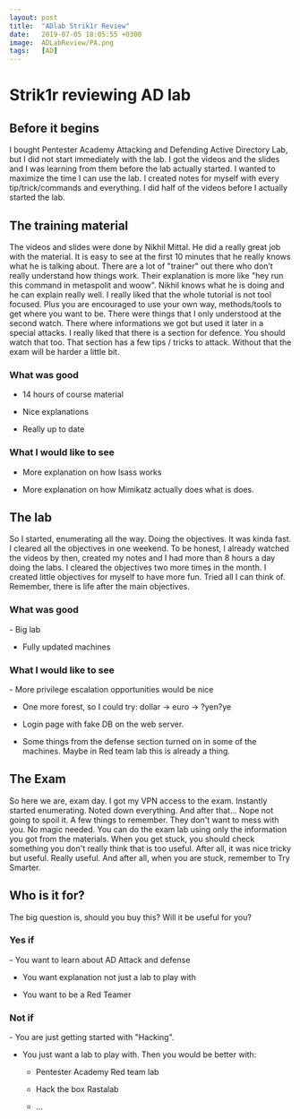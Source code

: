 ```yaml
---
layout: post
title:  "ADlab Strik1r Review"
date:   2019-07-05 18:05:55 +0300
image:  ADLabReview/PA.png
tags:   [AD]
---
```


<h1>Strik1r reviewing AD lab</h1>
<h2>Before it begins</h2>

I bought Pentester Academy Attacking and Defending Active Directory Lab, but I did not start immediately with the lab. I got the videos and the slides and I was learning from them before the lab actually started. I wanted to maximize the time I can use the lab. I created notes for myself with every tip/trick/commands and everything. I did half of the videos before I actually started the lab.

<h2>The training material</h2>
The videos and slides were done by Nikhil Mittal. He did a really great job with the material. It is easy to see at the first 10 minutes that he really knows what he is talking about. There are a lot of "trainer" out there who don’t really understand how things work. Their explanation is more like "hey run this command in metaspolit and woow". Nikhil knows what he is doing and he can explain really well. I really liked that the whole tutorial is not tool focused. Plus you are encouraged to use your own way, methods/tools to get where you want to be. There were things that I only understood at the second watch. There where informations we got but used it later in a special attacks. I really liked that there is a section for defence. You should watch that too. That section has a few tips / tricks to attack. Without that the exam will be harder a little bit. 

<h3>What was good</h3>

- 14 hours of course material 

- Nice explanations

- Really up to date

<h3>What I would like to see</h3>

- More explanation on how lsass works

- More explanation on how Mimikatz actually does what is does.


<h2>The lab</h2>
So I started, enumerating all the way. Doing the objectives.  It was kinda fast. I cleared all the objectives in one weekend. To be honest, I already watched the videos by then, created my notes and I had more than 8 hours a day doing the labs. I cleared the objectives two more times in the month. I created little objectives for myself to have more fun. Tried all I can think of. Remember, there is life after the main objectives.  

<h3>What was good</h3>
- Big lab 

- Fully updated machines

<h3>What I would like to see</h3>
- More privilege escalation opportunities would be nice

- One more forest, so I could try: dollar -> euro -> ?yen?ye

- Login page with fake DB on the web server.

- Some things from the defense section turned on in some of the machines. Maybe in Red team lab this is already a thing.

<h2>The Exam</h2>
So here we are, exam day. I got my VPN access to the exam. Instantly started enumerating. Noted down everything. And after that… Nope not going to spoil it. A few things to remember. They don't want to mess with you. No magic needed. You can do the exam lab using only the information you got from the materials. When you get stuck, you should check something you don't really think that is too useful. After all, it was nice tricky but useful. Really useful. And after all, when you are stuck, remember to Try Smarter. 

<h2>Who is it for?</h2>

The big question is, should you buy this? Will it be useful for you?

<h3>Yes if</h3>
- You want to learn about AD Attack and defense

- You want explanation not just a lab to play with

- You want to be a Red Teamer

<h3>Not if</h3>
- You are just getting started with "Hacking".

- You just want a lab to play with. Then you would be better with:

    * Pentester Academy Red team lab

	* Hack the box Rastalab

    * ...

